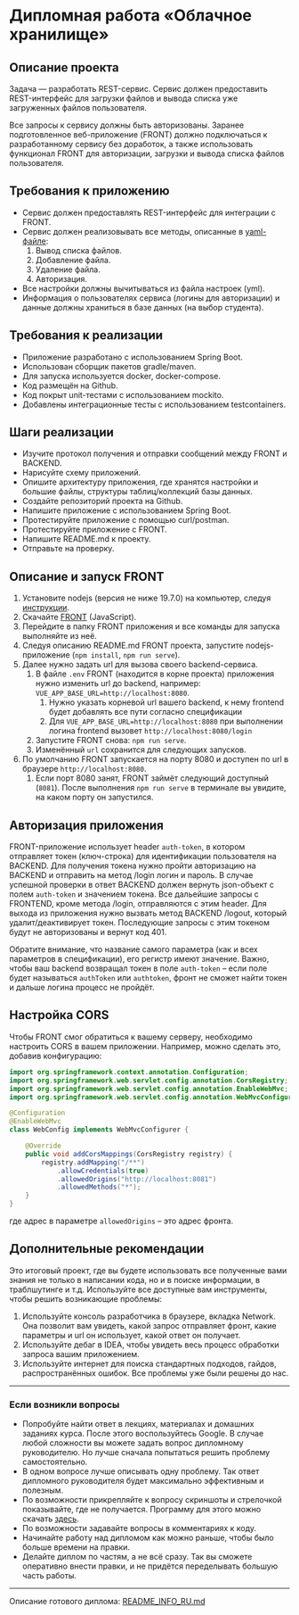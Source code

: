 # Дипломная работа «Облачное хранилище»

## Описание проекта

Задача — разработать REST-сервис. Сервис должен предоставить REST-интерфейс для загрузки файлов и вывода списка уже загруженных файлов пользователя.

Все запросы к сервису должны быть авторизованы. Заранее подготовленное веб-приложение (FRONT) должно подключаться к разработанному сервису без доработок,
а также использовать функционал FRONT для авторизации, загрузки и вывода списка файлов пользователя.

## Требования к приложению

- Сервис должен предоставлять REST-интерфейс для интеграции с FRONT.
- Сервис должен реализовывать все методы, описанные в [yaml-файле](docs/CloudServiceSpecification.yaml):
    1. Вывод списка файлов.
    2. Добавление файла.
    3. Удаление файла.
    4. Авторизация.
- Все настройки должны вычитываться из файла настроек (yml).
- Информация о пользователях сервиса (логины для авторизации) и данные должны храниться в базе данных (на выбор студента).

## Требования к реализации

- Приложение разработано с использованием Spring Boot.
- Использован сборщик пакетов gradle/maven.
- Для запуска используется docker, docker-compose.
- Код размещён на Github.
- Код покрыт unit-тестами с использованием mockito.
- Добавлены интеграционные тесты с использованием testcontainers.

## Шаги реализации

- Изучите протокол получения и отправки сообщений между FRONT и BACKEND.
- Нарисуйте схему приложений.
- Опишите архитектуру приложения, где хранятся настройки и большие файлы, структуры таблиц/коллекций базы данных.
- Создайте репозиторий проекта на Github.
- Напишите приложение с использованием Spring Boot.
- Протестируйте приложение с помощью curl/postman.
- Протестируйте приложение с FRONT.
- Напишите README.md к проекту.
- Отправьте на проверку.

## Описание и запуск FRONT

1. Установите nodejs (версия не ниже 19.7.0) на компьютер, следуя [инструкции](https://nodejs.org/ru/download/current/).
2. Скачайте [FRONT](./netology-diplom-frontend) (JavaScript).
3. Перейдите в папку FRONT приложения и все команды для запуска выполняйте из неё.
4. Следуя описанию README.md FRONT проекта, запустите nodejs-приложение (`npm install`, `npm run serve`).
5. Далее нужно задать url для вызова своего backend-сервиса.
    1. В файле `.env` FRONT (находится в корне проекта) приложения нужно изменить url до backend, например: `VUE_APP_BASE_URL=http://localhost:8080`.
        1. Нужно указать корневой url вашего backend, к нему frontend будет добавлять все пути согласно спецификации
        2. Для `VUE_APP_BASE_URL=http://localhost:8080` при выполнении логина frontend вызовет `http://localhost:8080/login`
    2. Запустите FRONT снова: `npm run serve`.
    3. Изменённый `url` сохранится для следующих запусков.
6. По умолчанию FRONT запускается на порту 8080 и доступен по url в браузере `http://localhost:8080`.
    1. Если порт 8080 занят, FRONT займёт следующий доступный (`8081`). После выполнения `npm run serve` в терминале вы увидите, на каком порту он запустился.

## Авторизация приложения

FRONT-приложение использует header `auth-token`, в котором отправляет токен (ключ-строка) для идентификации пользователя на BACKEND.
Для получения токена нужно пройти авторизацию на BACKEND и отправить на метод /login логин и пароль. В случае успешной проверки в ответ BACKEND должен вернуть json-объект
с полем `auth-token` и значением токена. Все дальейшие запросы с FRONTEND, кроме метода /login, отправляются с этим header.
Для выхода из приложения нужно вызвать метод BACKEND /logout, который удалит/деактивирует токен. Последующие запросы с этим токеном будут не авторизованы и вернут код 401.

Обратите внимание, что название самого параметра (как и всех параметров в спецификации), его регистр имеют значение.
Важно, чтобы ваш backend возвращал токен в поле `auth-token` – если поле будет называться `authToken` или `authtoken`, фронт не сможет найти токен и дальше логина процесс не пройдёт.

## Настройка CORS

Чтобы FRONT смог обратиться к вашему серверу, необходимо настроить CORS в вашем приложении. Например, можно сделать это, добавив конфигурацию:
```java
import org.springframework.context.annotation.Configuration;
import org.springframework.web.servlet.config.annotation.CorsRegistry;
import org.springframework.web.servlet.config.annotation.EnableWebMvc;
import org.springframework.web.servlet.config.annotation.WebMvcConfigurer;

@Configuration
@EnableWebMvc
class WebConfig implements WebMvcConfigurer {

    @Override
    public void addCorsMappings(CorsRegistry registry) {
        registry.addMapping("/**")
            .allowCredentials(true)
            .allowedOrigins("http://localhost:8081")
            .allowedMethods("*");
    }
}
```
где адрес в параметре `allowedOrigins` – это адрес фронта.

## Дополнительные рекомендации

Это итоговый проект, где вы будете использовать все полученные вами знания не только в написании кода, но и в поиске информации, в траблшутинге и т.д.
Используйте все доступные вам инструменты, чтобы решить возникающие проблемы:
1) Используйте консоль разработчика в браузере, вкладка Network. Она позволит вам увидеть, какой запрос отправляет фронт, какие параметры и url он использует, какой ответ он получает.
2) Используйте дебаг в IDEA, чтобы увидеть весь процесс обработки запроса вашим приложением.
3) Используйте интернет для поиска стандартных подходов, гайдов, распространённых ошибок. Все проблемы уже были решены до нас.
____________


### Если возникли вопросы

- Попробуйте найти ответ в лекциях, материалах и домашних заданиях курса. После этого воспользуйтесь Google. В случае любой сложности вы можете задать вопрос дипломному руководителю. Но лучше сначала попытаться решить проблему самостоятельно.
- В одном вопросе лучше описывать одну проблему. Так ответ дипломного руководителя будет максимально эффективным и полезным.
- По возможности прикрепляйте к вопросу скриншоты и стрелочкой показывайте, где не получается. Программу для этого можно скачать [здесь](https://app.prntscr.com/ru/).
- По возможности задавайте вопросы в комментариях к коду.
- Начинайте работу над дипломом как можно раньше, чтобы было больше времени на правки.
- Делайте диплом по частям, а не всё сразу. Так вы сможете оперативно внести правки, и не придётся переделывать большую часть работы. 

____________
Описание готового диплома: [README_INFO_RU.md](README_INFO_RU.md)

